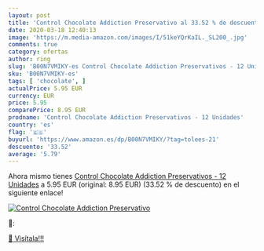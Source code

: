 ```yaml
---
layout: post
title: 'Control Chocolate Addiction Preservativo al 33.52 % de descuento'
date: 2020-03-18 12:40:13
image: 'https://m.media-amazon.com/images/I/51keYQrKaIL._SL200_.jpg'
comments: true
category: ofertas
author: ring
slug: 'B00N7VMIKY-es Control Chocolate Addiction Preservativos - 12 Unidades'
sku: 'B00N7VMIKY-es'
tags: [ 'chocolate', ]
actualPrice: 5.95 EUR
currency: EUR
price: 5.95
comparePrice: 8.95 EUR
prodname: 'Control Chocolate Addiction Preservativos - 12 Unidades'
country: 'es'
flag: '🇪🇸'
buyurl: 'https://www.amazon.es/dp/B00N7VMIKY/?tag=tolees-21'
descuento: '33.52'
average: '5.79'
---
```


Ahora mismo tienes [Control Chocolate Addiction Preservativos - 12 Unidades](https://www.amazon.es/dp/B00N7VMIKY/?tag=tolees-21) a 5.95 EUR (original: 8.95 EUR) (33.52 %  de descuento) en el siguiente enlace!

[![Control Chocolate Addiction Preservativo](https://m.media-amazon.com/images/I/51keYQrKaIL._SL200_.jpg)](https://www.amazon.es/dp/B00N7VMIKY/?tag=tolees-21)

🔎:


[🛒 Visítala!!!](https://www.amazon.es/dp/B00N7VMIKY/?tag=tolees-21)
